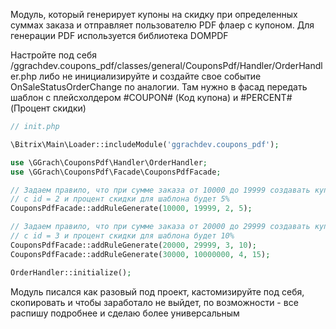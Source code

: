 Модуль, который генерирует купоны на скидку при определенных суммах заказа и отправляет пользователю PDF флаер с купоном.
Для генерации PDF используется библиотека DOMPDF

Настройте под себя /ggrachdev.coupons_pdf/classes/general/CouponsPdf/Handler/OrderHandler.php либо не инициализируйте и создайте свое событие OnSaleStatusOrderChange по аналогии. Там нужно в фасад передать шаблон с плейсхолдером #COUPON# (Код купона) и #PERCENT# (Процент скидки)


```php
// init.php

\Bitrix\Main\Loader::includeModule('ggrachdev.coupons_pdf');

use \GGrach\CouponsPdf\Handler\OrderHandler;
use \GGrach\CouponsPdf\Facade\CouponsPdfFacade;

// Задаем правило, что при сумме заказа от 10000 до 19999 создавать купон в правило работы с корзиной
// с id = 2 и процент скидки для шаблона будет 5%
CouponsPdfFacade::addRuleGenerate(10000, 19999, 2, 5);

// Задаем правило, что при сумме заказа от 20000 до 29999 создавать купон в правило работы с корзиной
// с id = 3 и процент скидки для шаблона будет 10%
CouponsPdfFacade::addRuleGenerate(20000, 29999, 3, 10);
CouponsPdfFacade::addRuleGenerate(30000, 10000000, 4, 15);

OrderHandler::initialize();
```

Модуль писался как разовый под проект, кастомизируйте под себя, скопировать и чтобы заработало не выйдет, по возможности - все распишу подробнее и сделаю более универсальным
